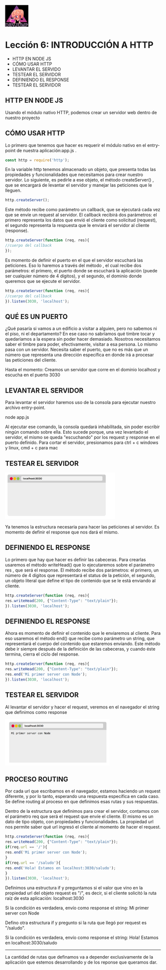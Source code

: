 <img  src='../logo.png' height='70px'>

# Lección 6: INTRODUCCIÓN A HTTP

* HTTP EN NODE JS
* CÓMO USAR HTTP
* LEVANTAR EL SERVIDO
* TESTEAR EL SERVIDOR
* DEFINIENDO EL RESPONSE
* TESTEAR EL SERVIDOR


## HTTP EN NODE JS

Usando el módulo nativo HTTP, podemos crear un servidor web dentro de nuestro proyecto

## CÓMO USAR HTTP

Lo primero que tenemos que hacer es requerir el módulo nativo en el entry-point de nuestra aplicación:app.js . 
```javascript
const http = require('http');
```

En la variable http tenemos almacenado un objeto, que presenta todas las propiedades y funcionalidades que necesitamos para crear nuestro servidor. Lo siguiente, es pedirle a ese objeto, el método createServer() , que se encargará de levantar el servidor y manejar las peticiones que le lleguen.

```javascript
http.createServer();
```

Este método recibe como parámetro un callback, que se ejecutará cada vez que se envíe un request al servidor. El callback recibirá dos parámetros: el primero representa los datos que envió el cliente como solicitud (request), el segundo representa la respuesta que le enviará el servidor al cliente (response).

```javascript
http.createServer(function (req, res){
//cuerpo del callback
});
```

Es momento de definir el puerto en el que el servidor escuchará las peticiones. Eso lo haremos a través del método , el cual recibe dos parámetros: el primero, el puerto donde se escuchará la aplicación (puede ser cualquier número de 4 dígitos), y el segundo, el dominio donde queremos que se ejecute el servidor.
```javascript
http.createServer(function (req, res){
//cuerpo del callback
}).listen(3030, 'localhost');
```

## QUÉ ES UN PUERTO

¿Qué pasaría si vamos a un edificio a visitar a alguien, pero no sabemos ni el piso, ni el departamento? En ese caso no sabríamos qué timbre tocar y quedaríamos a la espera sin poder hacer demasiado.
Nosotros necesitamos saber el timbre para poder, efectivamente, visitar a esa persona.
Lo mismo pasa con un servidor. Necesita saber el puerto, que no es más que un número que representa una dirección específica en donde irá a procesar las peticiones del cliente.

Hasta el momento:
Creamos un servidor que corre
en el dominio localhost y escucha
en el puerto 3030

## LEVANTAR EL SERVIDOR

Para levantar el servidor haremos uso de la consola para ejecutar nuestro archivo entry-point.

node app.js

Al ejecutar ese comando, la consola quedará inhabilitada, sin poder escribir ningún comando sobre ella. Esto sucede porque, una vez levantado el servidor, el mismo se queda "escuchando" por los request y response en el puerto definido.
Para cortar el servidor, presionamos para ctrl + c
 windows y linux, cmd + c para mac

 ## TESTEAR EL SERVIDOR

 <img  src='../img/lh3030.jpg' height='150px'>

 Ya tenemos la estructura necesaria para hacer las peticiones al servidor.
Es momento de definir el response que nos dará el mismo.

## DEFINIENDO EL RESPONSE

Lo primero que hay que hacer es definir las cabeceras.
Para crearlas usaremos el método writeHead() que lo ejecutaremos sobre el parámetro res , que será el response. El método recibe dos parámetros: el primero, un número de 4 dígitos que representará el status de la petición, el segundo, un objeto literal que define el tipo de contenido que se le está enviando al cliente.

```javascript
http.createServer(function (req, res){
res.writeHead(200, {"Content-Type": "text/plain"});
}).listen(3030, 'localhost');
```

## DEFINIENDO EL RESPONSE

Ahora es momento de definir el contenido que le enviaremos al cliente. Para eso usaremos el método end() que recibe como parámetro un string, que representará el cuerpo del contenido que estaremos enviando.
Este método debe ir siempre después de la definición de las cabeceras, y cuando éste termina, cierra el ciclo del response.

```javascript
http.createServer(function (req, res){
res.writeHead(200, {"Content-Type": "text/plain"});
res.end('Mi primer server con Node');
}).listen(3030, 'localhost');

```

## TESTEAR EL SERVIDOR

Al levantar el servidor y hacer el request, veremos en el
navegador el string que definimos como response

 <img  src='../img/lh30302.jpg' height='150px'>

 ## PROCESO ROUTING

 Por cada url que escribamos en el navegador, estamos haciendo un request diferente, y por lo tanto, esperando una respuesta específica en cada caso. Se define routing al proceso en que definimos esas rutas y sus respuestas.

Dentro de la estructura que definimos para crear el servidor, contamos con el parámetro req que será el request que envíe el cliente. El mismo es un dato de tipo objeto, con propiedades y funcionalidades.
La propiedad url nos permite saber qué url ingresó el cliente al momento de hacer el request.

```javascript
http.createServer(function (req, res){
res.writeHead(200, {"Content-Type": "text/plain"});
if(req.url == '/'){
res.end('Mi primer server con Node');
}
if(req.url == '/saludo'){
res.end('Hola! Estamos en localhost:3030/saludo');
}
}).listen(3030, 'localhost');
```

Definimos una estructura if y
preguntamos si el valor que vino
en la propiedad url del objeto
request es "/", es decir, si el
cliente solicitó la ruta raíz de esta
aplicación: localhost:3030

Si la condición es verdadera,
envío como response el string: Mi
primer server con Node

Defino otra estructura if y
pregunto si la ruta que llegó por
request es "/saludo".

Si la condición es verdadera, envío
como response el string: Hola!
Estamos en localhost:3030/saludo

----------------------------------------------------

La cantidad de rutas que
definamos va a depender
exclusivamente de la aplicación
que estemos desarrollando y de
los reponse que queramos dar.